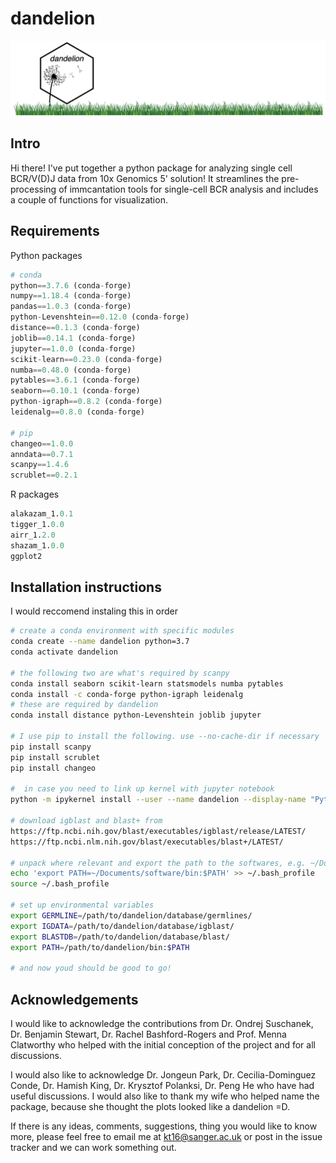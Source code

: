# dandelion

![dandelion_logo](notebook/img/dandelion_logo.png)

## Intro
Hi there! I've put together a python package for analyzing single cell BCR/V(D)J data from 10x Genomics 5' solution! It streamlines the pre-processing of immcantation tools for single-cell BCR analysis and includes a couple of functions for visualization.

## Requirements
Python packages
```python
# conda
python==3.7.6 (conda-forge)
numpy==1.18.4 (conda-forge)
pandas==1.0.3 (conda-forge)
python-Levenshtein==0.12.0 (conda-forge)
distance==0.1.3 (conda-forge)
joblib==0.14.1 (conda-forge)
jupyter==1.0.0 (conda-forge)
scikit-learn==0.23.0 (conda-forge)
numba==0.48.0 (conda-forge)
pytables==3.6.1 (conda-forge)
seaborn==0.10.1 (conda-forge)
python-igraph==0.8.2 (conda-forge)
leidenalg==0.8.0 (conda-forge)

# pip
changeo==1.0.0
anndata==0.7.1
scanpy==1.4.6
scrublet==0.2.1
```
R packages
```R
alakazam_1.0.1
tigger_1.0.0
airr_1.2.0
shazam_1.0.0
ggplot2
```

## Installation instructions
I would reccomend instaling this in order
```bash
# create a conda environment with specific modules
conda create --name dandelion python=3.7
conda activate dandelion

# the following two are what's required by scanpy
conda install seaborn scikit-learn statsmodels numba pytables
conda install -c conda-forge python-igraph leidenalg 
# these are required by dandelion
conda install distance python-Levenshtein joblib jupyter

# I use pip to install the following. use --no-cache-dir if necessary
pip install scanpy
pip install scrublet
pip install changeo

#  in case you need to link up kernel with jupyter notebook
python -m ipykernel install --user --name dandelion --display-name "Python (dandelion)"

# download igblast and blast+ from
https://ftp.ncbi.nih.gov/blast/executables/igblast/release/LATEST/
https://ftp.ncbi.nlm.nih.gov/blast/executables/blast+/LATEST/

# unpack where relevant and export the path to the softwares, e.g. ~/Documents/
echo 'export PATH=~/Documents/software/bin:$PATH' >> ~/.bash_profile
source ~/.bash_profile

# set up environmental variables
export GERMLINE=/path/to/dandelion/database/germlines/
export IGDATA=/path/to/dandelion/database/igblast/
export BLASTDB=/path/to/dandelion/database/blast/
export PATH=/path/to/dandelion/bin:$PATH

# and now youd should be good to go!
``` 

## Acknowledgements
I would like to acknowledge the contributions from Dr. Ondrej Suschanek, Dr. Benjamin Stewart, Dr. Rachel Bashford-Rogers and Prof. Menna Clatworthy who helped with the initial conception of the project and for all discussions. 

I would also like to acknowledge Dr. Jongeun Park, Dr. Cecilia-Dominguez Conde, Dr. Hamish King, Dr. Krysztof Polanksi, Dr. Peng He who have had useful discussions. I would also like to thank my wife who helped name the package, because she thought the plots looked like a dandelion =D.

If there is any ideas, comments, suggestions, thing you would like to know more, please feel free to email me at kt16@sanger.ac.uk or post in the issue tracker and we can work something out.